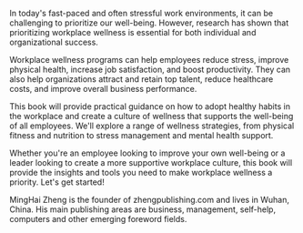 
In today's fast-paced and often stressful work environments, it can be challenging to prioritize our well-being. However, research has shown that prioritizing workplace wellness is essential for both individual and organizational success.

Workplace wellness programs can help employees reduce stress, improve physical health, increase job satisfaction, and boost productivity. They can also help organizations attract and retain top talent, reduce healthcare costs, and improve overall business performance.

This book will provide practical guidance on how to adopt healthy habits in the workplace and create a culture of wellness that supports the well-being of all employees. We'll explore a range of wellness strategies, from physical fitness and nutrition to stress management and mental health support.

Whether you're an employee looking to improve your own well-being or a leader looking to create a more supportive workplace culture, this book will provide the insights and tools you need to make workplace wellness a priority. Let's get started!

MingHai Zheng is the founder of zhengpublishing.com and lives in Wuhan, China. His main publishing areas are business, management, self-help, computers and other emerging foreword fields.
